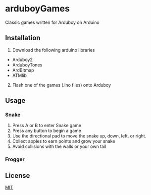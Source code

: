 # arduboyGames
Classic games written for Arduboy on Arduino

## Installation
1. Download the following arduino libraries 
* Arduboy2
* ArduboyTones
* ArdBitmap
* ATMlib
2. Flash one of the games (.ino files) onto Arduboy

## Usage
### Snake
1. Press A or B to enter Snake game
2. Press any button to begin a game
3. Use the directional pad to move the snake up, down, left, or right.
4. Collect apples to earn points and grow your snake
5. Avoid collisions with the walls or your own tail

### Frogger

## License
[MIT](https://choosealicense.com/licenses/mit/)
